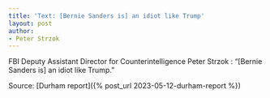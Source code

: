 ```yaml
---
title: 'Text: [Bernie Sanders is] an idiot like Trump'
layout: post
author:
- Peter Strzok
---
```


FBI Deputy Assistant Director for Counterintelligence Peter Strzok
: “[Bernie Sanders is] an idiot like Trump.”

Source: [Durham report]({% post_url 2023-05-12-durham-report %})
